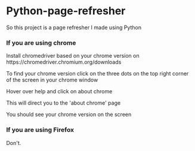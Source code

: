 # Python-page-refresher

So this project is a page refresher I made using Python


<h3>If you are using chrome</h3>

<p>Install chromedriver based on your chrome version on https://chromedriver.chromium.org/downloads</p>
<p>To find your chrome version click on the three dots on the top right corner of the screen in your chrome window</p>
<p>Hover over help and click on about chrome</p>
<p>This will direct you to the 'about chrome' page</p>
<p>You should see your chrome version on the screen</p>

<h3>If you are using Firefox</h3>

Don't.
